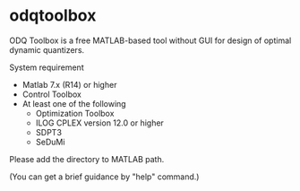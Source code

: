 # odqtoolbox

ODQ Toolbox is a free MATLAB-based tool without GUI for design of optimal dynamic quantizers.

System requirement
- Matlab 7.x (R14) or higher
- Control Toolbox
- At least one of the following
  - Optimization Toolbox
  - ILOG CPLEX version 12.0 or higher
  - SDPT3
  - SeDuMi

Please add the directory to MATLAB path.

(You can get a brief guidance by "help" command.)
